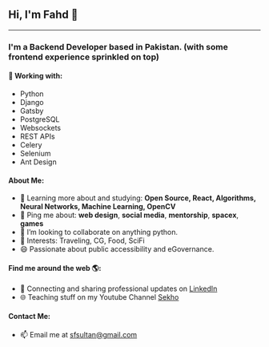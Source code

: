 ## Hi, I'm Fahd 👋
---

### I'm a Backend Developer based in Pakistan. (with some frontend experience sprinkled on top) 

#### 👀 Working with: 

- Python
- Django
- Gatsby
- PostgreSQL
- Websockets
- REST APIs
- Celery
- Selenium
- Ant Design


#### About Me:

- 🌱 Learning more about and studying: **Open Source, React, Algorithms, Neural Networks, Machine Learning, OpenCV**
- 💬 Ping me about: **web design**, **social media**, **mentorship**, **spacex**, **games**
- 💞️ I’m looking to collaborate on anything python.
- 💜 Interests: Traveling, CG, Food, SciFi
- 😄 Passionate about public accessibility and eGovernance.


#### Find me around the web 🌎:
- 💼 Connecting and sharing professional updates on <a href="https://www.linkedin.com/in/fahd-sultan-16121043/">LinkedIn</a>
- 🌐 Teaching stuff on my Youtube Channel <a href="https://www.youtube.com/channel/UCdwgYqTa2kUkkqwRvUlBXdw">Sekho</a>


#### Contact Me:
- 📫 Email me at sfsultan@gmail.com

